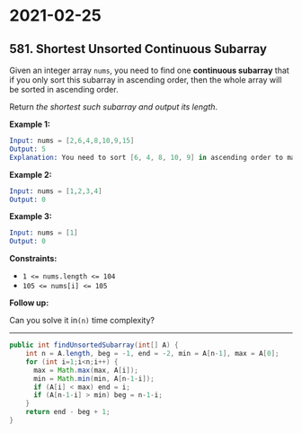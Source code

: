 # 2021-02-25

## 581. Shortest Unsorted Continuous Subarray

Given an integer array `nums`, you need to find one **continuous subarray** that if you only sort this subarray in ascending order, then the whole array will be sorted in ascending order.

Return *the shortest such subarray and output its length*.

**Example 1:**

```s
Input: nums = [2,6,4,8,10,9,15]
Output: 5
Explanation: You need to sort [6, 4, 8, 10, 9] in ascending order to make the whole array sorted in ascending order.

```

**Example 2:**

```s
Input: nums = [1,2,3,4]
Output: 0

```

**Example 3:**

```s
Input: nums = [1]
Output: 0

```

**Constraints:**

- `1 <= nums.length <= 104`
- `105 <= nums[i] <= 105`

**Follow up:**

Can you solve it in`(n)` time complexity?

---

```java
public int findUnsortedSubarray(int[] A) {
    int n = A.length, beg = -1, end = -2, min = A[n-1], max = A[0];
    for (int i=1;i<n;i++) {
      max = Math.max(max, A[i]);
      min = Math.min(min, A[n-1-i]);
      if (A[i] < max) end = i;
      if (A[n-1-i] > min) beg = n-1-i;
    }
    return end - beg + 1;
}
```
